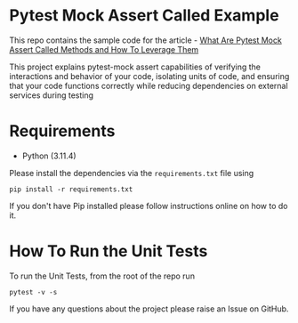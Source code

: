 # Pytest Mock Assert Called Example
This repo contains the sample code for the article - [What Are Pytest Mock Assert Called Methods and How To Leverage Them](https://pytest-with-eric.com/pytest-best-practices/pytest-mock-assert-called/)

This project explains pytest-mock assert capabilities of verifying the interactions and behavior of your code, isolating units of code, and ensuring that your code functions correctly while reducing dependencies on external services during testing

# Requirements
* Python (3.11.4)

Please install the dependencies via the `requirements.txt` file using 
```commandline
pip install -r requirements.txt
```
If you don't have Pip installed please follow instructions online on how to do it.

# How To Run the Unit Tests
To run the Unit Tests, from the root of the repo run
```commandline
pytest -v -s
```

If you have any questions about the project please raise an Issue on GitHub. 